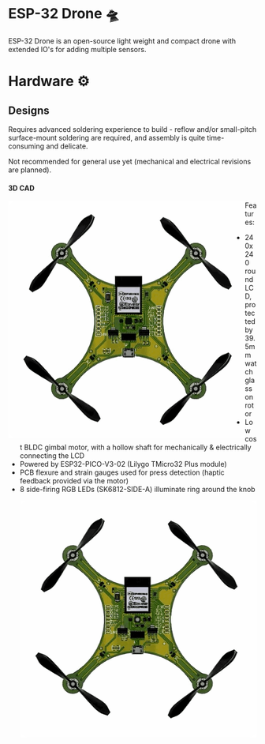 # ESP-32 Drone 🛸
ESP-32 Drone is an open-source light weight and compact drone with extended IO's for adding multiple sensors.

# Hardware ⚙️

## Designs

Requires advanced soldering experience to build - reflow and/or small-pitch surface-mount soldering are required, and assembly is quite time-consuming and delicate.

Not recommended for general use yet (mechanical and electrical revisions are planned).


#### 3D CAD
<img align="left" src="https://github.com/Kunalverma1502/esp32-mini-drone/blob/master/IMAGES/Drone Rotate.gif" width="480" height="480"/>

Features:

 - 240x240 round LCD, protected by 39.5mm watch glass on rotor
 - Low cost BLDC gimbal motor, with a hollow shaft for mechanically & electrically connecting the LCD
 - Powered by ESP32-PICO-V3-02 (Lilygo TMicro32 Plus module)
 - PCB flexure and strain gauges used for press detection (haptic feedback provided via the motor)
 - 8 side-firing RGB LEDs (SK6812-SIDE-A) illuminate ring around the knob
</p>

 
<p align="right">
  <img src="https://github.com/Kunalverma1502/esp32-mini-drone/blob/master/IMAGES/Motor Directions.gif" width="480" height="480" />
</p>
